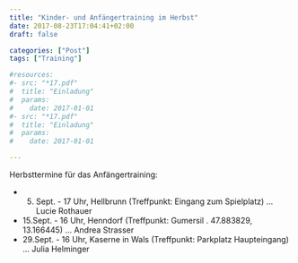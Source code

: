 ```yaml
---
title: "Kinder- und Anfängertraining im Herbst"
date: 2017-08-23T17:04:41+02:00
draft: false

categories: ["Post"]
tags: ["Training"]

#resources:
#- src: "*17.pdf"
#  title: "Einladung"
#  params:
#    date: 2017-01-01
#- src: "*17.pdf"
#  title: "Einladung"
#  params:
#    date: 2017-01-01

---
```


<!-- more -->

Herbsttermine für das Anfängertraining:

* 5. Sept. - 17 Uhr, Hellbrunn (Treffpunkt: Eingang zum Spielplatz) ... Lucie Rothauer
* 15.Sept. - 16 Uhr, Henndorf (Treffpunkt: Gumersil . 47.883829,  13.166445) ... Andrea Strasser
* 29.Sept. - 16 Uhr, Kaserne in Wals (Treffpunkt: Parkplatz Haupteingang) ... Julia Helminger